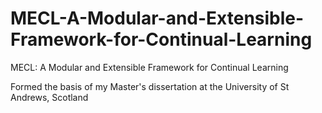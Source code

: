 # MECL-A-Modular-and-Extensible-Framework-for-Continual-Learning
MECL: A Modular and Extensible Framework for Continual Learning

Formed the basis of my Master's dissertation at the University of St Andrews, Scotland
